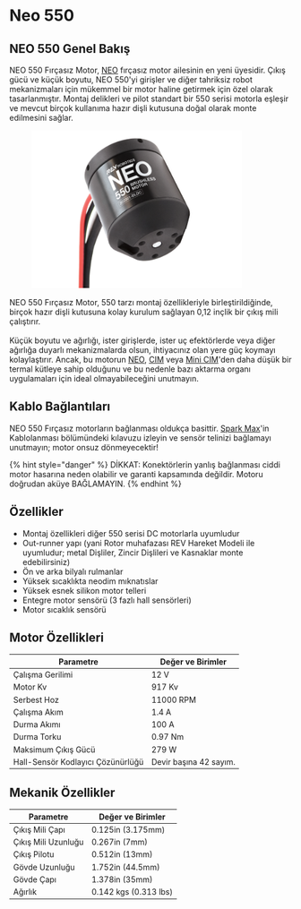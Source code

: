 # Neo 550

## NEO 550 Genel Bakış <a href="#neo-550-overview" id="neo-550-overview"></a>

NEO 550 Fırçasız Motor, [NEO](./) fırçasız motor ailesinin en yeni üyesidir. Çıkış gücü ve küçük boyutu, NEO 550'yi girişler ve diğer tahriksiz robot mekanizmaları için mükemmel bir motor haline getirmek için özel olarak tasarlanmıştır. Montaj delikleri ve pilot standart bir 550 serisi motorla eşleşir ve mevcut birçok kullanıma hazır dişli kutusuna doğal olarak monte edilmesini sağlar.

<div align="left">

<figure><img src="../../../../.gitbook/assets/image (22) (1).png" alt="" width="375"><figcaption></figcaption></figure>

</div>

NEO 550 Fırçasız Motor, 550 tarzı montaj özellikleriyle birleştirildiğinde, birçok hazır dişli kutusuna kolay kurulum sağlayan 0,12 inçlik bir çıkış mili çalıştırır. \
\
Küçük boyutu ve ağırlığı, ister girişlerde, ister uç efektörlerde veya diğer ağırlığa duyarlı mekanizmalarda olsun, ihtiyacınız olan yere güç koymayı kolaylaştırır. Ancak, bu motorun [NEO](./), [CIM](../../fircali-motorlar/cim.md) veya [Mini CIM](../../fircali-motorlar/mini-cim.md)'den daha düşük bir termal kütleye sahip olduğunu ve bu nedenle bazı aktarma organı uygulamaları için ideal olmayabileceğini unutmayın.

## Kablo Bağlantıları

NEO 550 Fırçasız motorların bağlanması oldukça basittir. [Spark Max](../../../../spark-max.md)'in Kablolanması bölümündeki kılavuzu izleyin ve sensör telinizi bağlamayı unutmayın; motor onsuz dönmeyecektir!

{% hint style="danger" %}
DİKKAT: Konektörlerin yanlış bağlanması ciddi motor hasarına neden olabilir ve garanti kapsamında değildir. Motoru doğrudan aküye BAĞLAMAYIN.
{% endhint %}

## Özellikler <a href="#features" id="features"></a>

* Montaj özellikleri diğer 550 serisi DC motorlarla uyumludur
* Out-runner yapı (yani Rotor muhafazası REV Hareket Modeli ile uyumludur; metal Dişliler, Zincir Dişlileri ve Kasnaklar monte edebilirsiniz)
* Ön ve arka bilyalı rulmanlar
* Yüksek sıcaklıkta neodim mıknatıslar
* Yüksek esnek silikon motor telleri
* Entegre motor sensörü (3 fazlı hall sensörleri)
* Motor sıcaklık sensörü

## Motor Özellikleri <a href="#motor-specifications" id="motor-specifications"></a>

| Parametre                         | Değer ve Birimler      |
| --------------------------------- | ---------------------- |
| Çalışma Gerilimi                  | 12 V                   |
| Motor Kv                          | 917 Kv                 |
| Serbest Hoz                       | 11000 RPM              |
| Çalışma Akım                      | 1.4 A                  |
| Durma Akımı                       | 100 A                  |
| Durma Torku                       | 0.97 Nm                |
| Maksimum Çıkış Gücü               | 279 W                  |
| Hall-Sensör Kodlayıcı Çözünürlüğü | Devir başına 42 sayım. |

## Mekanik Özellikler <a href="#mechanical-specifications" id="mechanical-specifications"></a>

| Parametre           | Değer ve Birimler     |
| ------------------- | --------------------- |
| Çıkış Mili Çapı     | 0.125in (3.175mm)     |
| Çıkış Mili Uzunluğu | 0.267in (7mm)         |
| Çıkış Pilotu        | 0.512in (13mm)        |
| Gövde Uzunluğu      | 1.752in (44.5mm)      |
| Gövde Çapı          | 1.378in (35mm)        |
| Ağırlık             | 0.142 kgs (0.313 lbs) |
